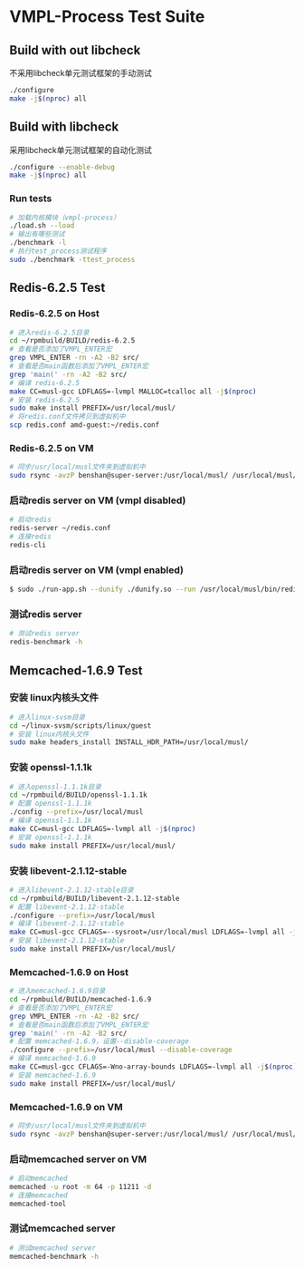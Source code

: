# VMPL-Process Test Suite
## Build with out libcheck
不采用libcheck单元测试框架的手动测试
~~~bash
./configure
make -j$(nproc) all
~~~

## Build with libcheck
采用libcheck单元测试框架的自动化测试
~~~bash
./configure --enable-debug
make -j$(nproc) all
~~~

### Run tests
~~~bash
# 加载内核模块（vmpl-process）
./load.sh --load
# 输出有哪些测试
./benchmark -l
# 执行test_process测试程序
sudo ./benchmark -ttest_process
~~~
## Redis-6.2.5 Test
### Redis-6.2.5 on Host
```bash
# 进入redis-6.2.5目录
cd ~/rpmbuild/BUILD/redis-6.2.5
# 查看是否添加了VMPL_ENTER宏
grep VMPL_ENTER -rn -A2 -B2 src/
# 查看是否main函数后添加了VMPL_ENTER宏
grep 'main(' -rn -A2 -B2 src/
# 编译 redis-6.2.5
make CC=musl-gcc LDFLAGS=-lvmpl MALLOC=tcalloc all -j$(nproc)
# 安装 redis-6.2.5
sudo make install PREFIX=/usr/local/musl/
# 将redis.conf文件拷贝到虚拟机中
scp redis.conf amd-guest:~/redis.conf
```

### Redis-6.2.5 on VM
```bash
# 同步/usr/local/musl文件夹到虚拟机中
sudo rsync -avzP benshan@super-server:/usr/local/musl/ /usr/local/musl/
```

### 启动redis server on VM (vmpl disabled)
```bash
# 启动redis
redis-server ~/redis.conf
# 连接redis
redis-cli
```

### 启动redis server on VM (vmpl enabled)
```bash
$ sudo ./run-app.sh --dunify ./dunify.so --run /usr/local/musl/bin/redis-server ./redis.conf
```

### 测试redis server
```bash
# 测试redis server
redis-benchmark -h
```

## Memcached-1.6.9 Test
### 安装 linux内核头文件
```bash
# 进入linux-svsm目录
cd ~/linux-svsm/scripts/linux/guest
# 安装 linux内核头文件
sudo make headers_install INSTALL_HDR_PATH=/usr/local/musl/
```
### 安装 openssl-1.1.1k
```bash
# 进入openssl-1.1.1k目录
cd ~/rpmbuild/BUILD/openssl-1.1.1k
# 配置 openssl-1.1.1k
./config --prefix=/usr/local/musl
# 编译 openssl-1.1.1k
make CC=musl-gcc LDFLAGS=-lvmpl all -j$(nproc)
# 安装 openssl-1.1.1k
sudo make install PREFIX=/usr/local/musl/
```

### 安装 libevent-2.1.12-stable
```bash
# 进入libevent-2.1.12-stable目录
cd ~/rpmbuild/BUILD/libevent-2.1.12-stable
# 配置 libevent-2.1.12-stable
./configure --prefix=/usr/local/musl
# 编译 libevent-2.1.12-stable
make CC=musl-gcc CFLAGS=--sysroot=/usr/local/musl LDFLAGS=-lvmpl all -j$(nproc)
# 安装 libevent-2.1.12-stable
sudo make install PREFIX=/usr/local/musl/
```

### Memcached-1.6.9 on Host
```bash
# 进入memcached-1.6.9目录
cd ~/rpmbuild/BUILD/memcached-1.6.9
# 查看是否添加了VMPL_ENTER宏
grep VMPL_ENTER -rn -A2 -B2 src/
# 查看是否main函数后添加了VMPL_ENTER宏
grep 'main(' -rn -A2 -B2 src/
# 配置 memcached-1.6.9，设置--disable-coverage
./configure --prefix=/usr/local/musl --disable-coverage
# 编译 memcached-1.6.9
make CC=musl-gcc CFLAGS=-Wno-array-bounds LDFLAGS=-lvmpl all -j$(nproc)
# 安装 memcached-1.6.9
sudo make install PREFIX=/usr/local/musl/
```

### Memcached-1.6.9 on VM
```bash
# 同步/usr/local/musl文件夹到虚拟机中
sudo rsync -avzP benshan@super-server:/usr/local/musl/ /usr/local/musl/
```

### 启动memcached server on VM
```bash
# 启动memcached
memcached -u root -m 64 -p 11211 -d
# 连接memcached
memcached-tool
```

### 测试memcached server
```bash
# 测试memcached server
memcached-benchmark -h
```
